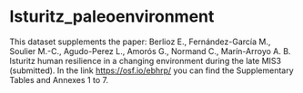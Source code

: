 # Isturitz_paleoenvironment
This dataset supplements the paper: Berlioz E., Fernández-García M., Soulier M.-C., Agudo-Perez L., Amorós G., Normand C., Marín-Arroyo A. B. Isturitz human resilience in a changing environment during the late MIS3 (submitted). In the link https://osf.io/ebhrp/ you can find the Supplementary Tables and Annexes 1 to 7. 
